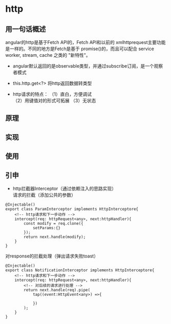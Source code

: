# http

## 用一句话概述
angular的http是基于Fetch API的，Fetch API和以前的 xmlhttprequest主要功能是一样的。不同的地方是Fetch是基于 promise()的，而且可以配合 service worker, stream, cache 之类的 "新特性"。

- angular默认返回的是observable类型，并通过subscribe订阅，是一个观察者模式

- this.http.get<?> 将http返回数据转类型

- http请求的特点：
（1）直白，方便调试  
（2）用键值对的形式可拓展
（3）无状态     

## 原理

## 实现

## 使用

## 引申
- http拦截器Interceptor（通过依赖注入的思路实现）  
请求的拦截（添加公共的参数）  
```
@Injectable()
export class ParamInterceptor implements HttpInterceptore{
    <!-- http请求和下一步动作 -->
    intercept(req: httpRequest<any>, next:httpHandler){
        const modify = req.clone({
            setParams:{}
        });
        return next.handle(modify);
    }
}
```
对response的拦截处理（弹出请求失败toast）  
```
@Injectable()
export class NotificationInterceptor implements HttpInterceptore{
    <!-- http请求和下一步动作 -->
    intercept(req: httpRequest<any>, next:httpHandler){
        <!-- 对后续的请求进行处理 -->
        return next.handle(req).pipe(
            tap((event:HttpEvent<any>) =>{
                
            })
        );
    }
}   
```